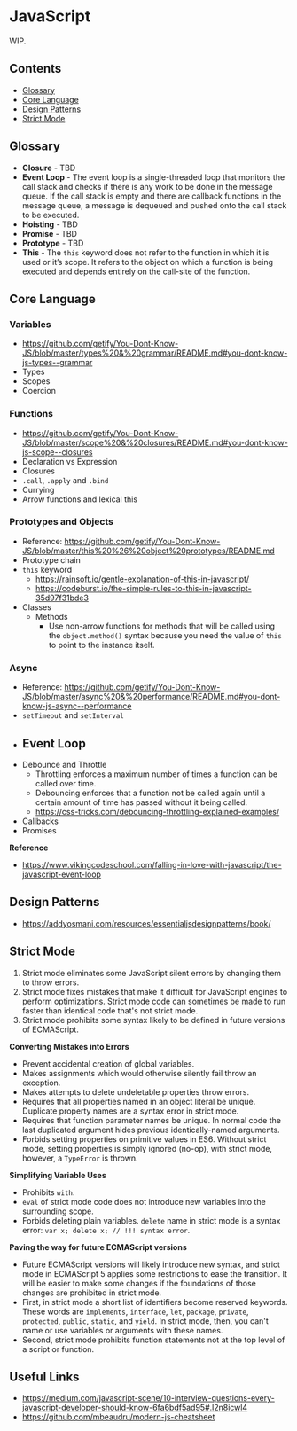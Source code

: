 JavaScript
==

WIP.

## Contents

- [Glossary](#glossary)
- [Core Language](#core-language)
- [Design Patterns](#design-patterns)
- [Strict Mode](#strict-mode)

## Glossary

- **Closure** - TBD
- **Event Loop** - The event loop is a single-threaded loop that monitors the call stack and checks if there is any work to be done in the message queue. If the call stack is empty and there are callback functions in the message queue, a message is dequeued and pushed onto the call stack to be executed.
- **Hoisting** - TBD
- **Promise** - TBD
- **Prototype** - TBD
- **This** - The `this` keyword does not refer to the function in which it is used or it’s scope. It refers to the object on which a function is being executed and depends entirely on the call-site of the function.

## Core Language

### Variables

- https://github.com/getify/You-Dont-Know-JS/blob/master/types%20&%20grammar/README.md#you-dont-know-js-types--grammar
- Types
- Scopes
- Coercion

### Functions

- https://github.com/getify/You-Dont-Know-JS/blob/master/scope%20&%20closures/README.md#you-dont-know-js-scope--closures
- Declaration vs Expression
- Closures
- `.call`, `.apply` and `.bind`
- Currying
- Arrow functions and lexical this

### Prototypes and Objects

- Reference: https://github.com/getify/You-Dont-Know-JS/blob/master/this%20%26%20object%20prototypes/README.md
- Prototype chain
- `this` keyword
  - https://rainsoft.io/gentle-explanation-of-this-in-javascript/
  - https://codeburst.io/the-simple-rules-to-this-in-javascript-35d97f31bde3
- Classes
  - Methods
    - Use non-arrow functions for methods that will be called using the `object.method()` syntax because you need the value of `this` to point to the instance itself.

### Async

- Reference: https://github.com/getify/You-Dont-Know-JS/blob/master/async%20&%20performance/README.md#you-dont-know-js-async--performance
- `setTimeout` and `setInterval`
- Event Loop
  -
- Debounce and Throttle
  - Throttling enforces a maximum number of times a function can be called over time.
  - Debouncing enforces that a function not be called again until a certain amount of time has passed without it being called.
  - https://css-tricks.com/debouncing-throttling-explained-examples/
- Callbacks
- Promises

**Reference**

- https://www.vikingcodeschool.com/falling-in-love-with-javascript/the-javascript-event-loop

## Design Patterns

- https://addyosmani.com/resources/essentialjsdesignpatterns/book/

## Strict Mode

1. Strict mode eliminates some JavaScript silent errors by changing them to throw errors.
1. Strict mode fixes mistakes that make it difficult for JavaScript engines to perform optimizations. Strict mode code can sometimes be made to run faster than identical code that's not strict mode.
1. Strict mode prohibits some syntax likely to be defined in future versions of ECMAScript.

**Converting Mistakes into Errors**

- Prevent accidental creation of global variables.
- Makes assignments which would otherwise silently fail throw an exception.
- Makes attempts to delete undeletable properties throw errors.
- Requires that all properties named in an object literal be unique. Duplicate property names are a syntax error in strict mode.
- Requires that function parameter names be unique. In normal code the last duplicated argument hides previous identically-named arguments.
- Forbids setting properties on primitive values in ES6. Without strict mode, setting properties is simply ignored (no-op), with strict mode, however, a `TypeError` is thrown.

**Simplifying Variable Uses**

- Prohibits `with`.
- `eval` of strict mode code does not introduce new variables into the surrounding scope.
- Forbids deleting plain variables. `delete` name in strict mode is a syntax error: `var x; delete x; // !!! syntax error`.

**Paving the way for future ECMAScript versions**

- Future ECMAScript versions will likely introduce new syntax, and strict mode in ECMAScript 5 applies some restrictions to ease the transition. It will be easier to make some changes if the foundations of those changes are prohibited in strict mode.
- First, in strict mode a short list of identifiers become reserved keywords. These words are `implements`, `interface`, `let`, `package`, `private`, `protected`, `public`, `static`, and `yield`. In strict mode, then, you can't name or use variables or arguments with these names.
- Second, strict mode prohibits function statements not at the top level of a script or function.

## Useful Links

- https://medium.com/javascript-scene/10-interview-questions-every-javascript-developer-should-know-6fa6bdf5ad95#.l2n8icwl4
- https://github.com/mbeaudru/modern-js-cheatsheet
